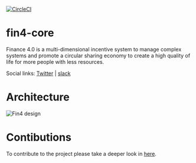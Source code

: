 [![CircleCI](https://circleci.com/gh/FuturICT2/fin4-core/tree/master.svg?style=svg&circle-token=fe8beee27987a1dd0a05f68f1fdef4ca17051a14)](https://circleci.com/gh/FuturICT2/fin4-core/tree/master)

# fin4-core
Finance 4.0 is a multi-dimensional incentive system to manage complex systems and promote a circular sharing economy to create a high quality of life for more people with less resources.

Social links: [Twitter](https://twitter.com/FuturICT) | [slack](https://slack.com)

# Architecture

![Fin4 design](https://trello-attachments.s3.amazonaws.com/5b39f1d06f761ae7c1c7d22c/5bbc78645d1e1525d90dc4a5/deb2cf842c06c431c990f687ad620618/Screen_Shot_2018-10-22_at_10.23.44_AM.png)


# Contibutions
To contribute to the project please take a deeper look in [here](CONTRIBUTIONS.md).
